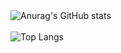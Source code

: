 <div>
  <img src="https://github-readme-stats-alpha-jet-72.vercel.app/api?username=xPretti&show_icons=true&theme=transparent&border_color=FFFFFF00&locale=en" alt="Anurag's GitHub stats" />
  <br><br>
  <img src="https://github-readme-stats-alpha-jet-72.vercel.app/api/top-langs/?username=xPretti&layout=compact&show_icons=true&theme=transparent&border_color=FFFFFF00&locale=en" alt="Top Langs" />
</div>
